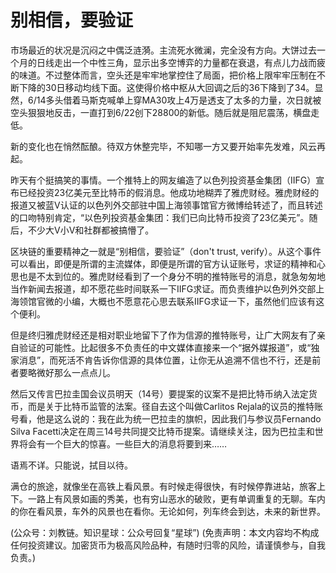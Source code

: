 # 别相信，要验证

市场最近的状况是沉闷之中偶泛涟漪。主流死水微澜，完全没有方向。大饼过去一个月的日线走出一个中性三角，显示出多空博弈的力量都在衰退，有点儿力战而疲的味道。不过整体而言，空头还是牢牢地掌控住了局面，把价格上限牢牢压制在不断下降的30日移动均线下面。这使得价格中枢从大回调之后的36下降到了34。显然，6/14多头借着马斯克喊单上穿MA30攻上4万是透支了太多的力量，次日就被空头狠狠地反击，一直打到6/22创下28800的新低。随后就是阻尼震荡，横盘走低。

新的变化也在悄然酝酿。待双方休整完毕，不知哪一方又要开始率先发难，风云再起。

昨天有个挺搞笑的事情。一个推特上的网友编造了以色列投资基金集团（IIFG）宣布已经投资23亿美元至比特币的假消息。他成功地糊弄了雅虎财经。雅虎财经的报道又被蓝V认证的以色列外交部驻中国上海领事馆官方微博给转述了，而且转述的口吻特别肯定，“以色列投资基金集团：我们已向比特币投资了23亿美元”。随后，不少大V小V和社群都被搞懵了。

区块链的重要精神之一就是“别相信，要验证”（don't trust, verify）。从这个事件可以看出，即便是所谓的主流媒体，即便是所谓的官方认证账号，求证的精神和心思也是不太到位的。雅虎财经看到了一个身分不明的推特账号的消息，就急匆匆地当作新闻去报道，却不愿花些时间联系一下IIFG求证。而负责维护以色列外交部上海领馆官微的小编，大概也不愿意花心思去联系IIFG求证一下，虽然他们应该有这个便利。

但是终归雅虎财经还是相对职业地留下了作为信源的推特账号，让广大网友有了亲自验证的可能性。比起很多不负责任的中文媒体直接来一个“据外媒报道”，或“独家消息”，而死活不肯告诉你信源的具体位置，让你无从追溯不信也不行，还是前者要略微好那么一点点儿。

然后又传言巴拉圭国会议员明天（14号）要提案的议案不是把比特币纳入法定货币，而是关于比特币监管的法案。径自去这个叫做Carlitos Rejala的议员的推特账号看，他是这么说的：我在此为统一巴拉圭的旗帜，因此我们与参议员Fernando Silva Facetti决定在周三14号共同提交比特币提案。请继续关注，因为巴拉圭和世界将会有一个巨大的惊喜。一些巨大的消息将要到来……

语焉不详。只能说，拭目以待。

满仓的旅途，就像坐在高铁上看风景。有时候走得很快，有时候停靠进站，旅客上下。一路上有风景如画的秀美，也有穷山恶水的破败，更有单调重复的无聊。车内的你在看风景，车外的风景也在看你。无论如何，列车终会到达，未来的新世界。

\(公众号：刘教链。知识星球：公众号回复“星球”\)  \(免责声明：本文内容均不构成任何投资建议。加密货币为极高风险品种，有随时归零的风险，请谨慎参与，自我负责。\)

